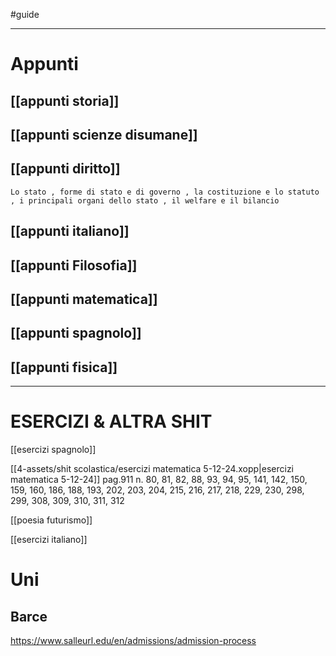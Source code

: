 #guide 

---
# Appunti
[[appunti storia]]
---

[[appunti scienze disumane]]
---
## [[appunti diritto]]
	Lo stato , forme di stato e di governo , la costituzione e lo statuto , i principali organi dello stato , il welfare e il bilancio

[[appunti italiano]]
---
## [[appunti Filosofia]]

[[appunti matematica]]
---
[[appunti spagnolo]]
---
[[appunti fisica]]
---
---

# ESERCIZI & ALTRA SHIT

[[esercizi spagnolo]]

[[4-assets/shit scolastica/esercizi matematica 5-12-24.xopp|esercizi matematica 5-12-24]]
	pag.911 n. 80, 81, 82, 88, 93, 94, 95, 141, 142, 150, 159, 160, 186, 188, 193, 202, 203, 204, 215, 216, 217, 218, 229, 230, 298, 299, 308, 309, 310, 311, 312

[[poesia futurismo]]

[[esercizi italiano]]


# Uni 
## Barce 
https://www.salleurl.edu/en/admissions/admission-process